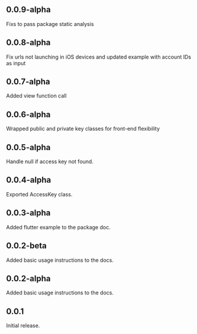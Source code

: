 ## 0.0.9-alpha
Fixs to pass package static analysis

## 0.0.8-alpha
Fix urls not launching in iOS devices and updated example with account IDs as input

## 0.0.7-alpha
Added view function call

## 0.0.6-alpha
Wrapped public and private key classes for front-end flexibility

## 0.0.5-alpha
Handle null if access key not found.

## 0.0.4-alpha
Exported AccessKey class.

## 0.0.3-alpha
Added flutter example to the package doc.

## 0.0.2-beta
Added basic usage instructions to the docs.

## 0.0.2-alpha
Added basic usage instructions to the docs.

## 0.0.1
Initial release.